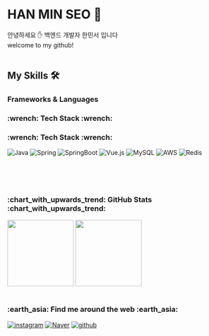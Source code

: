 <h1>
  HAN MIN SEO 🐋  
</h1>
안녕하세요 ✋ 백엔드 개발자 한민서 입니다  <br>
welcome to my github!
<br>
<br>
<h2>
  My Skills 🛠️
</h2>
<h3>
  Frameworks & Languages
</h3>
    
<h3>:wrench: Tech Stack :wrench:</h3>
<h3>:wrench: Tech Stack :wrench:</h3>
<img alt="Java" src="https://img.shields.io/badge/Java-007396.svg?&style=flat-square&logo=OpenJDK&logoColor=white"/>
<img alt="Spring" src="https://img.shields.io/badge/Spring-6DB33F.svg?&style=flat-square&logo=Spring&logoColor=white"/>
<img alt="SpringBoot" src="https://img.shields.io/badge/springboot-6DB33F?style=flat-square&logo=springboot&logoColor=white"/>
<img alt="Vue.js" src="https://img.shields.io/badge/Vue.js-4FC08D?style=flat-square&logo=Vue.js&logoColor=white"/>
<img alt="MySQL" src="https://img.shields.io/badge/MySQL-4479A1.svg?&style=flat-square&logo=MySQL&logoColor=white"/>
<img alt="AWS" src="https://img.shields.io/badge/AWS-232F3E.svg?&style=flat-square&logo=Amazon-AWS&logoColor=white"/>
<img alt="Redis" src="https://img.shields.io/badge/Redis-DC382D.svg?&style=flat-square&logo=Redis&logoColor=white"/>




<br/><br/>
  
#
<h3>:chart_with_upwards_trend: GitHub Stats :chart_with_upwards_trend:   </h3>
  
<p>
  <img height="150em" src="https://github-readme-stats.vercel.app/api?username=1Min-seo&show_icons=true&include_all_commits=true&theme=aura_dark">
  <img height="150em" src="https://github-readme-stats.vercel.app/api/top-langs/?username=1Min-seo&layout=compact&theme=aura_dark">
</p>

#
<h3>:earth_asia: Find me around the web :earth_asia:</h3>
  
<a href="https://www.instagram.com/1ms_eo/" target="_blank"><img alt="instagram" src ="https://img.shields.io/badge/instagram-E4405F.svg?&style=flat-square&logo=instagram&logoColor=white"/></a>
<a href="https://blog.naver.com/Eyes on" target="_blank"><img alt="Naver" src ="https://img.shields.io/badge/blog-03C75A.svg?&style=flat-square&logo=Naver&logoColor=white"/></a>
<a href="https://github.com/readex11" target="_blank"><img alt="github" src ="https://img.shields.io/badge/github-181717.svg?&style=flat-square&logo=github&logoColor=white"/></a>


</div>
